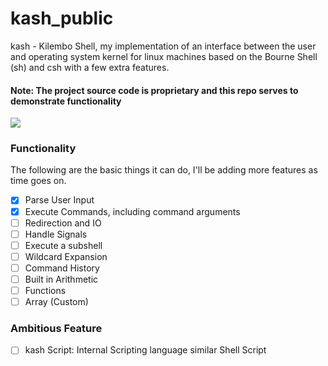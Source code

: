 # kash_public


kash - Kilembo Shell, my implementation of an interface between the user and operating system kernel for linux machines based on the Bourne Shell (sh) and csh with a few extra features.

#### Note: The project source code is proprietary and this repo serves to demonstrate functionality

![](https://github.com/elielvipata/kash_public/blob/main/kash.gif)

### Functionality
The following are the basic things it can do, I'll be adding more features as time goes on.

- [x] Parse User Input
- [x] Execute Commands, including command arguments
- [ ] Redirection and IO
- [ ] Handle Signals
- [ ] Execute a subshell
- [ ] Wildcard Expansion
- [ ] Command History
- [ ] Built in Arithmetic
- [ ] Functions
- [ ] Array (Custom)

### Ambitious Feature
- [ ] kash Script: Internal Scripting language similar Shell Script 
